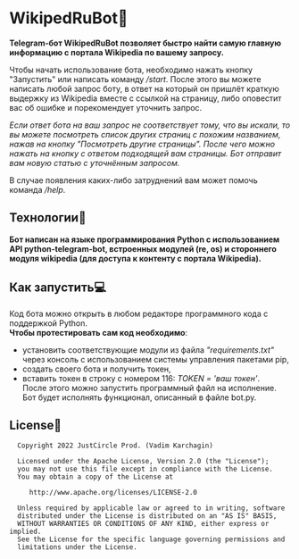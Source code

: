 # WikipedRuBot🧠

**Telegram-бот WikipedRuBot позволяет быстро найти самую главную информацию с портала Wikipedia по вашему запросу.**

Чтобы начать использование бота, необходимо нажать кнопку "Запустить" или написать команду */start*.
После этого вы можете написать любой запрос боту, в ответ на который он пришлёт краткую выдержку из Wikipedia вместе с ссылкой на страницу, либо оповестит вас об ошибке и порекомендует уточнить запрос.

*Если ответ бота на ваш запрос не соответствует тому, что вы искали, то вы можете посмотреть список других страниц с похожим названием, нажав на кнопку "Посмотреть другие страницы".
После чего можно нажать на кнопку с ответом подходящей вам страницы. Бот отправит вам новую статью с уточнённым запросом.*

В случае появления каких-либо затруднений вам может помочь команда */help*.

## Технологии🐍

**Бот написан на языке программирования Python с использованием API python-telegram-bot, встроенных модулей (re, os) и стороннего модуля wikipedia (для доступа к контенту с портала Wikipedia).**

## Как запустить💻

Код бота можно открыть в любом редакторе программного кода с поддержкой Python.  
**Чтобы протестировать сам код необходимо**:  
- установить соответствующие модули из файла *"requirements.txt"* через консоль с использованием системы управления пакетами pip,
- создать своего бота и получить токен,
- вставить токен в строку с номером 116: *TOKEN = 'ваш токен'*.  
После этого можно запустить программный файл на исполнение.  
Бот будет исполнять функционал, описанный в файле bot.py.

## License📝
      Copyright 2022 JustCircle Prod. (Vadim Karchagin)

      Licensed under the Apache License, Version 2.0 (the "License");
      you may not use this file except in compliance with the License.
      You may obtain a copy of the License at

         http://www.apache.org/licenses/LICENSE-2.0

      Unless required by applicable law or agreed to in writing, software
      distributed under the License is distributed on an "AS IS" BASIS,
      WITHOUT WARRANTIES OR CONDITIONS OF ANY KIND, either express or implied.
      See the License for the specific language governing permissions and
      limitations under the License.
